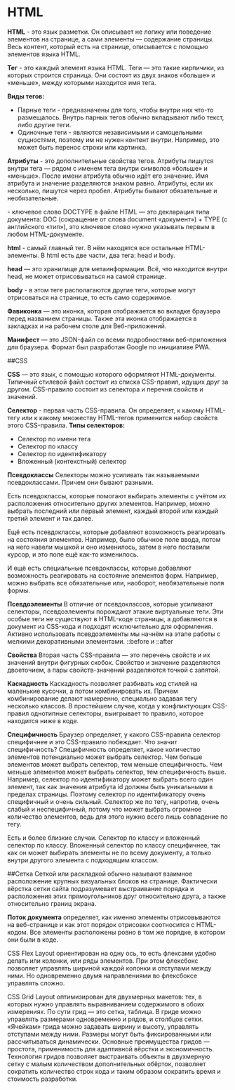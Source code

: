 # HTML
**HTML** - это язык разметки. Он описывает не логику или поведение элементов на странице, а сами элементы — содержание страницы. Весь контент, который есть на странице, описывается с помощью элементов языка HTML.

**Тег** - это каждый элемент языка HTML. Теги — это такие кирпичики, из которых строится страница. Они состоят из двух знаков «больше» и «меньше», между которыми находится имя тега.

**Виды тегов:**
* Парные теги - предназначены для того, чтобы внутри них что-то размещалось. Внутрь парных тегов обычно вкладывают либо текст, либо другие теги.
* Одиночные теги - являются независимыми и самоцельными сущностями, поэтому им не нужен контент внутри. Например, это может быть перенос строки или картинка.

**Атрибуты** -  это дополнительные свойства тегов. Атрибуты пишутся внутри тега — рядом с именем тега внутри символов «больше» и «меньше». После имени атрибута обычно идёт его значение. Имя атрибута и значение разделяются знаком равно. Атрибуты, если их несколько, пишутся через пробел. Атрибуты бывают обязательные и необязательные.

**<!DOCTYPE html>** - ключевое слово DOCTYPE в файле HTML — это декларация типа документа: DOC (сокращение от слова document «документ») + TYPE (с английского «тип»), это ключевое слово нужно указывать первым в любом HTML-документе.

**html** - самый главный тег. В нём находятся все остальные HTML-элементы. В html есть две части, два тега: head и body.

**head** — это хранилище для метаинформации. Всё, что находится внутри head, не может отрисовываться на самой странице.

**body** - в этом теге располагаются другие теги, которые могут отрисоваться на странице, то есть само содержимое.

**Фавиконка** — это иконка, которая отображается во вкладке браузера перед названием страницы. Также эта иконка отображается в закладках и на рабочем столе для Веб-приложений.

**Манифест** — это JSON-файл со всеми подробностями веб-приложения для браузера. Формат был разработан Google по инициативе PWA.

##CSS

**CSS** — это язык, с помощью которого оформляют HTML-документы. Типичный стилевой файл состоит из списка CSS-правил, идущих друг за другом. CSS-правило состоит из селектора и перечня свойств и значений.

**Селектор** - первая часть CSS-правила. Он определяет, к какому HTML-тегу или к какому множеству HTML-тегов применится набор свойств этого CSS-правила.
**Типы селекторов:**
* Селектор по имени тега
* Селектор по классу
* Селектор по идентификатору
* Вложенный (контекстный) селектор

**Псевдоклассы**
Селекторы можно усиливать так называемыми псевдоклассами. Причем они бывают разными.

Есть псевдоклассы, которые помогают выбирать элементы с учётом их расположения относительно других элементов. Например, можно выбрать последний или первый элемент, каждый второй или каждый третий элемент и так далее.

Ещё есть псевдоклассы, которые добавляют возможность реагировать на состояния элементов. Например, было обычное поле ввода, потом на него навели мышкой и оно изменилось, затем в него поставили курсор, и это поле ещё как-то изменилось.

И ещё есть специальные псевдоклассы, которые добавляют возможность реагировать на состояние элементов форм. Например, можно выбрать все обязательные или, наоборот, необязательные поля формы.

**Псевдоэлементы**
В отличие от псевдоклассов, которые усиливают селекторы, псевдоэлементы порождают этакие виртуальные теги. Эти особые теги не существуют в HTML-коде страницы, а добавляются в документ из CSS-кода и подходят исключительно для оформления. Активно использовать псевдоэлементы мы начнём на этапе работы с мелкими декоративными элементами. ::before и ::after

**Свойства**
Вторая часть CSS-правила — это перечень свойств и их значений внутри фигурных скобок. Свойство и значение разделяются двоеточием, а пары свойств-значений разделяются точкой с запятой. 

**Каскадность**
Каскадность позволяет разбивать код стилей на маленькие кусочки, а потом комбинировать их. Причем комбинирование делают намеренно, специально задавая тегу несколько классов. В простейшем случае, когда у конфликтующих CSS-правил однотипные селекторы, выигрывает то правило, которое находится ниже в коде.

**Специфичность**
Браузер определяет, у какого CSS-правила селектор специфичнее и это CSS-правило побеждает. Что значит специфичность? Специфичность определяет, какое количество элементов потенциально может выбрать селектор. Чем больше элементов может выбрать селектор, тем меньше специфичность. Чем меньше элементов может выбрать селектор, тем специфичность выше.
Например, селектор по идентификатору может выбрать всего один элемент, так как значения атрибута id должны быть уникальными в пределах страницы. Поэтому селектор по идентификатору очень специфичный и очень сильный. Селектор же по тегу, напротив, очень слабый и неспецифичный, потому что может выбрать огромное количество элементов, ведь для этого нужно всего лишь совпадение по тегу.

Есть и более близкие случаи. Селектор по классу и вложенный селектор по классу. Вложенный селектор по классу специфичнее, так как он может выбирать элементы не по всему документу, а только внутри другого элемента с подходящим классом.

##Сетка
Сеткой или раскладкой обычно называют взаимное расположение крупных визуальных блоков на странице. Фактически вёрстка сетки сайта подразумевает выстраивание порядка и расположения этих прямоугольников друг относительно друга, а также относительно границ экрана.

**Поток документа** определяет, как именно элементы отрисовываются на веб-странице и как этот порядок отрисовки соотносится с HTML-кодом. Все элементы расположены ровно в том же порядке, в котором они были в коде.

CSS Flex Layout ориентирован на одну ось, то есть флексами удобно делать или колонки, или ряды элементов. При этом флексбокс позволяет управлять шириной каждой колонки и отступами между ними. Но одновременно двумя направлениями во флексбоксе управлять сложно.

CSS Grid Layout оптимизирован для двухмерных макетов: тех, в которых нужно управлять выравниванием содержимого в обоих измерениях. По сути грид — это сетка, таблица. В гриде можно управлять размерами одновременно и рядов, и столбцов сетки. «Ячейкам» грида можно задавать ширину и высоту, управлять отступами между ними. Размеры могут быть фиксированными или рассчитываться динамически.
Основные преимущества гридов — простота, применимость для адаптивной вёрстки и экономичность. Технология гридов позволяет выстраивать объекты в двухмерную сетку с малым количеством дополнительных обёрток, позволяет сократить количество строк кода и таким образом сократить время и стоимость разработки.



